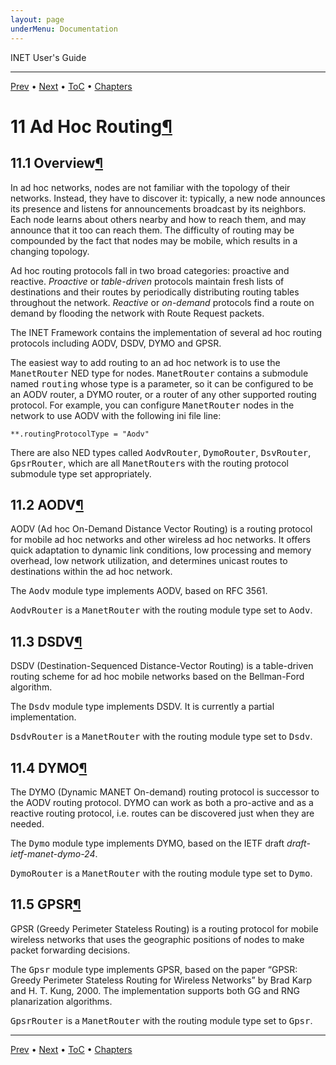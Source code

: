 ```yaml
---
layout: page
underMenu: Documentation
---
```




<div>INET User's Guide<hr width='100%'></div>
<div class='oppnavbar'><a href="chap10.html">Prev</a> &#8226; <a href="chap12.html">Next</a> &#8226; <a href="toc.html#toc_11">ToC</a> &#8226; <a href="index.html">Chapters</a></div><h1><a name="cha:adhoc-routing"></a>11 Ad Hoc Routing<a class="headerlink" href="#cha:adhoc-routing" title="Permalink to this headline">&para;</a></h1>

<p><h2><a name="sec:adhocrouting:overview"></a>11.1 Overview<a class="headerlink" href="#sec:adhocrouting:overview" title="Permalink to this headline">&para;</a></h2>

<p>In ad hoc networks, nodes are not familiar with the topology of
their networks. Instead, they have to discover it: typically,
a new node announces its presence and listens for announcements
broadcast by its neighbors. Each node learns about others nearby
and how to reach them, and may announce that it too can reach them.
The difficulty of routing may be compounded by the fact that
nodes may be mobile, which results in a changing topology.

<p>Ad hoc routing protocols fall in two broad categories: proactive
and reactive. <i>Proactive</i> or <i>table-driven</i> protocols
maintain fresh lists of destinations and their routes by periodically
distributing routing tables throughout the network.
<i>Reactive</i> or <i>on-demand</i> protocols find a route on demand
by flooding the network with Route Request packets.

<p>The INET Framework contains the implementation of several ad hoc routing
protocols including AODV, DSDV, DYMO and GPSR.

<p>The easiest way to add routing to an ad hoc network is to use the
<tt>ManetRouter</tt> NED type for nodes. <tt>ManetRouter</tt>
contains a submodule named <tt>routing</tt> whose type is a parameter,
so it can be configured to be an AODV router, a DYMO router, or a
router of any other supported routing protocol. For example, you
can configure <tt>ManetRouter</tt> nodes in the network to use
AODV with the following ini file line:

<pre><code data-language="ini">**.routingProtocolType = "Aodv"</code></pre><p>
There are also NED types called <tt>AodvRouter</tt>, <tt>DymoRouter</tt>,
<tt>DsvRouter</tt>, <tt>GpsrRouter</tt>, which are all
<tt>ManetRouter</tt>s with the routing protocol submodule type
set appropriately.

<p>
<h2><a name="sec:adhocrouting:aodv"></a>11.2 AODV<a class="headerlink" href="#sec:adhocrouting:aodv" title="Permalink to this headline">&para;</a></h2>

<p>AODV (Ad hoc On-Demand Distance Vector Routing) is a routing protocol
for mobile ad hoc networks and other wireless ad hoc networks.
It offers quick adaptation to dynamic link conditions, low processing and
memory overhead, low network utilization, and determines unicast
routes to destinations within the ad hoc network.

<p>The <tt>Aodv</tt> module type implements AODV, based on RFC 3561.

<p><tt>AodvRouter</tt> is a <tt>ManetRouter</tt> with the routing module type
set to <tt>Aodv</tt>.

<p>
<h2><a name="sec:adhocrouting:dsdv"></a>11.3 DSDV<a class="headerlink" href="#sec:adhocrouting:dsdv" title="Permalink to this headline">&para;</a></h2>

<p>DSDV (Destination-Sequenced Distance-Vector Routing) is a table-driven
routing scheme for ad hoc mobile networks based on the Bellman-Ford algorithm.

<p>The <tt>Dsdv</tt> module type implements DSDV. It is currently a partial
implementation.

<p><tt>DsdvRouter</tt> is a <tt>ManetRouter</tt> with the routing module type
set to <tt>Dsdv</tt>.

<p>
<h2><a name="sec:adhocrouting:dymo"></a>11.4 DYMO<a class="headerlink" href="#sec:adhocrouting:dymo" title="Permalink to this headline">&para;</a></h2>

<p>The DYMO (Dynamic MANET On-demand) routing protocol is successor to the
AODV routing protocol. DYMO can work as both a pro-active and as a reactive
routing protocol, i.e. routes can be discovered just when they are needed.

<p>The <tt>Dymo</tt> module type implements DYMO, based on the IETF draft
<i>draft-ietf-manet-dymo-24</i>.

<p><tt>DymoRouter</tt> is a <tt>ManetRouter</tt> with the routing module type
set to <tt>Dymo</tt>.

<p>
<h2><a name="sec:adhocrouting:gpsr"></a>11.5 GPSR<a class="headerlink" href="#sec:adhocrouting:gpsr" title="Permalink to this headline">&para;</a></h2>

<p>GPSR (Greedy Perimeter Stateless Routing) is a routing protocol for
mobile wireless networks that uses the geographic positions of nodes
to make packet forwarding decisions.

<p>The <tt>Gpsr</tt> module type implements GPSR, based
on the paper &#8220;GPSR: Greedy Perimeter Stateless Routing for Wireless
Networks&#8221; by Brad Karp and H. T. Kung, 2000. The implementation
supports both GG and RNG planarization algorithms.

<p><tt>GpsrRouter</tt> is a <tt>ManetRouter</tt> with the routing module type
set to <tt>Gpsr</tt>.

<p>

<hr class='pgbr'><div class='oppnavbar'><a href="chap10.html">Prev</a> &#8226; <a href="chap12.html">Next</a> &#8226; <a href="toc.html#toc_11">ToC</a> &#8226; <a href="index.html">Chapters</a></div>
